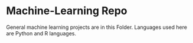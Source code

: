 # Machine-Learning Repo
General machine learning projects are in this Folder.
Languages used here are Python and R languages.
